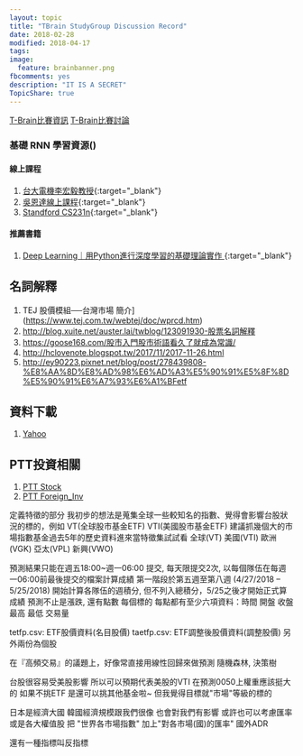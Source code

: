```yaml
---
layout: topic
title: "TBrain StudyGroup Discussion Record"
date: 2018-02-28
modified: 2018-04-17
tags:
image:
  feature: brainbanner.png
fbcomments: yes
description: "IT IS A SECRET"
TopicShare: true
---
```


[T-Brain比賽資訊](https://tbrain.trendmicro.com.tw/Competitions/Details/2)
[T-Brain比賽討論](https://tbrain.trendmicro.com.tw/Discussion/Forum_3)

### 基礎 RNN 學習資源()

#### 線上課程

1. [台大電機李宏毅教授](https://www.youtube.com/watch?v=xCGidAeyS4M&list=PLJV_el3uVTsPy9oCRY30oBPNLCo89yu49&index=30){:target="_blank"}
2. [吳恩達線上課程](https://www.youtube.com/playlist?list=PLBAGcD3siRDittPwQDGIIAWkjz-RucAc7){:target="_blank"}
3. [Standford CS231n](https://www.youtube.com/watch?v=iX5V1WpxxkY){:target="_blank"}

#### 推薦書籍

1. [Deep Learning｜用Python進行深度學習的基礎理論實作 ](https://www.tenlong.com.tw/products/9789864764846){:target="_blank"}



## 名詞解釋

1. TEJ 股價模組──台灣市場 簡介](https://www.tej.com.tw/webtej/doc/wprcd.htm)
1. http://blog.xuite.net/auster.lai/twblog/123091930-股票名詞解釋
2. https://goose168.com/股市入門股市術語看久了就成為常識/
3. http://hclovenote.blogspot.tw/2017/11/2017-11-26.html
4. http://ey90223.pixnet.net/blog/post/278439808-%E8%AA%8D%E8%AD%98%E6%AD%A3%E5%90%91%E5%8F%8D%E5%90%91%E6%A7%93%E6%A1%BFetf

## 資料下載

1. [Yahoo](https://finance.yahoo.com/quote/vt/history?ltr=1)



## PTT投資相關

1. [PTT Stock](https://www.ptt.cc/man/Stock/index.html)
2. [PTT Foreign_Inv](https://www.ptt.cc/man/Foreign_Inv/index.html)



定義特徵的部分  我初步的想法是蒐集全球一些較知名的指數、覺得會影響台股狀況的標的，例如  VT(全球股市基金ETF)  VTI(美國股市基金ETF)
建議抓幾個大的市場指數基金過去5年的歷史資料進來當特徵集試試看
全球(VT)  美國(VTI)  歐洲(VGK)  亞太(VPL) 新興(VWO)

預測結果只能在週五18:00~週一06:00 提交, 每天限提交2次, 以每個隊伍在每週一06:00前最後提交的檔案計算成績
第一階段於第五週至第八週 (4/27/2018 – 5/25/2018) 開始計算各隊伍的週積分, 但不列入總積分，5/25之後才開始正式算成績
預測不止是漲跌, 還有點數
每個標的  每點都有至少六項資料：時間  開盤  收盤  最高 最低  交易量

tetfp.csv: ETF股價資料(名目股價)
taetfp.csv: ETF調整後股價資料(調整股價)
另外兩份為個股

在『高頻交易』的議題上，好像常直接用線性回歸來做預測
隨機森林, 決策樹

台股很容易受美股影響  所以可以預期代表美股的VTI  在預測0050上權重應該挺大的
如果不挑ETF  是還可以挑其他基金啦~  但我覺得目標就"市場"等級的標的

日本是經濟大國
韓國經濟規模跟我們很像
也會對我們有影響
或許也可以考慮匯率 或是各大權值股
把 "世界各市場指數"   加上"對各市場(國)的匯率"
國外ADR

還有一種指標叫反指標
